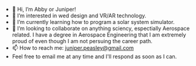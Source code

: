 - 👋 Hi, I’m Abby or Juniper!
- 👀 I’m interested in wed design and VR/AR technology. 
- 🌱 I’m currently learning how to program a solar system simulator.
- 💞️ I’m looking to collaborate on anything sciency, espectially Aerospace related. I have a degree in Aerospace Engineering that I am extremely proud of even though I am not persuing the career path.
- 📫 How to reach me: juniper.peasley@gmail.com 
-   Feel free to email me at any time and I'll respond as soon as I can.

<!---
JuniesJungle/JuniesJungle is a ✨ special ✨ repository because its `README.md` (this file) appears on your GitHub profile.
You can click the Preview link to take a look at your changes.
--->

